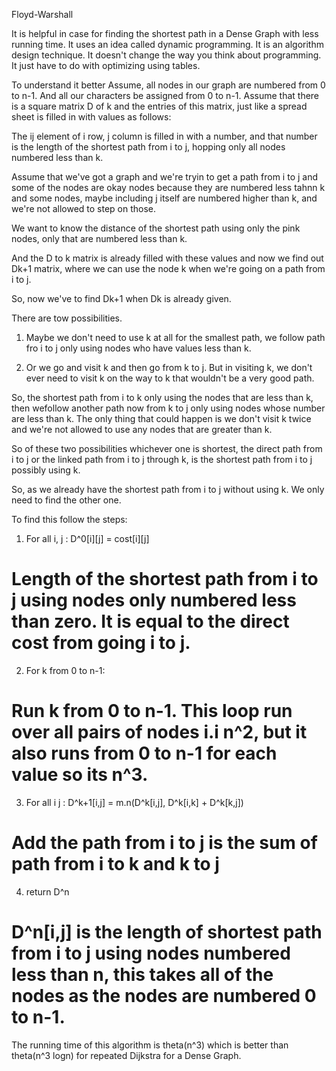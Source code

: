 Floyd-Warshall 

It is helpful in case for finding the shortest path in a Dense Graph with less running time.
It uses an idea called dynamic programming. It is an algorithm design technique.
It doesn't change the way you think about programming. It just have to do with optimizing using tables. 

To understand it better 
Assume, all nodes in our graph are numbered from 0 to n-1. And all our characters be assigned from 0 to n-1. 
Assume that there is a square matrix D of k and the entries of this matrix, just like a spread sheet is filled in with values as follows:

The ij element of i row, j column is filled in with a number, and that number is the length of the shortest path from i to j, hopping only all nodes numbered less than k.

Assume that we've got a graph and we're tryin  to get  a path from i to j and some of the nodes are okay nodes because they are numbered less tahnn k and some nodes, maybe including j itself are numbered higher than k, and we're not allowed to step on those. 

We want to know the distance of the shortest path using only the pink nodes, only that are numbered less than k.

And the D to k matrix is already filled with these values and now we find out Dk+1 matrix, where we can use the node k when we're going on a path from i to j.

So, now we've to find Dk+1 when Dk is already given.

There are tow possibilities. 
1. Maybe we don't need to use k at all for the smallest path, we follow path fro i to j only using nodes who have values less than k.

2. Or we go and visit k and then go from k to j. But in visiting k, we don't ever need to visit k on the way to k that wouldn't be a very good path. 

So, the shortest path from i to k only using the nodes that are less than k, then wefollow another path now from k to j only using nodes whose number are less than k.
The only thing that could happen is we don't visit k twice and we're not allowed to use any nodes that are greater than k. 

So of these two possibilities whichever one is shortest, the direct path from i to j or the linked path from i to j through k, is the shortest path from i to j possibly using k. 

So, as we already have the shortest path from i to j without using k. We only need to find the other one.

To find this follow the steps:

1. For all i, j : D^0[i][j] = cost[i][j]         
# Length of the shortest path from i to j using nodes only numbered less than zero. It is equal to the direct cost from going i to j. 

2. For k from 0 to n-1:     
# Run k from 0 to n-1. This loop run over all pairs of nodes i.i n^2, but it also runs from 0 to n-1 for each value so its n^3.
3. For all i j : D^k+1[i,j] = m.n(D^k[i,j], D^k[i,k] + D^k[k,j])
# Add the path from i to j is the sum of path from i to k and k to j

4. return D^n
# D^n[i,j] is the length of shortest path from i to j using nodes numbered less than n, this takes all of the nodes as the nodes are numbered 0 to n-1.


The running time of this algorithm is theta(n^3) which is better than theta(n^3 logn) for repeated Dijkstra for a Dense Graph. 